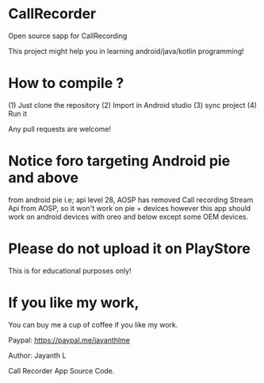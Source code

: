 # CallRecorder
Open source sapp for CallRecording

This project might help you in learning android/java/kotlin programming!

# How to compile ?
(1) Just clone the repository (2) Import in Android studio (3) sync project (4) Run it

Any pull requests are welcome!

# Notice foro targeting Android pie and above
from android pie i.e; api level 28, AOSP has removed Call recording Stream Api from AOSP, so it won't work on pie + devices
however this app should work on android devices with oreo and below except some OEM devices.

# Please do not upload it on PlayStore
This is for educational purposes only!

# If you like my work,
You can buy me a cup of coffee if you like my work.

Paypal: https://paypal.me/jayanthlme

Author: Jayanth L

Call Recorder App Source Code.

